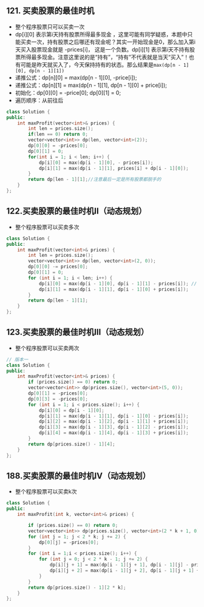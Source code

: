 ## 121. 买卖股票的最佳时机
- 整个程序股票只可以买卖一次
- dp[i][0] 表示第i天持有股票所得最多现金 ，这里可能有同学疑惑，本题中只能买卖一次，持有股票之后哪还有现金呢？其实一开始现金是0，那么加入第i天买入股票现金就是 -prices[i]， 这是一个负数。dp[i][1] 表示第i天不持有股票所得最多现金。注意这里说的是“持有”，“持有”不代表就是当天“买入”！也有可能是昨天就买入了，今天保持持有的状态。那么结果是`max(dp[n - 1][0], dp[n - 1][1])`
- 递推公式：dp[n][0] = max(dp[n - 1][0], -price[i]);
- 递推公式：dp[n][1] = max(dp[n - 1][1], dp[n - 1][0] + price[i]);
- 初始化：dp[0][0] = -price[0]; dp[0][1] = 0;
- 遍历顺序：从前往后
```cpp
class Solution {
public:
    int maxProfit(vector<int>& prices) {
        int len = prices.size();
        if(len == 0) return 0;
        vector<vector<int>> dp(len, vector<int>(2));
        dp[0][0] = -prices[0];
        dp[0][1] = 0;
        for(int i = 1; i < len; i++) {
            dp[i][0] = max(dp[i - 1][0], - prices[i]);
            dp[i][1] = max(dp[i - 1][1], prices[i] + dp[i - 1][0]);
        }
        return dp[len - 1][1];//注意最后一定是所有股票都脱手的
    }
};
```
## 122.买卖股票的最佳时机II（动态规划）
- 整个程序股票可以买卖多次
```cpp
class Solution {
public:
    int maxProfit(vector<int>& prices) {
        int len = prices.size();
        vector<vector<int>> dp(len, vector<int>(2, 0));
        dp[0][0] -= prices[0];
        dp[0][1] = 0;
        for (int i = 1; i < len; i++) {
            dp[i][0] = max(dp[i - 1][0], dp[i - 1][1] - prices[i]); // 注意这里是和121. 买卖股票的最佳时机唯一不同的地方。
            dp[i][1] = max(dp[i - 1][1], dp[i - 1][0] + prices[i]);
        }
        return dp[len - 1][1];
    }
};
```
## 123.买卖股票的最佳时机III（动态规划）
- 整个程序股票可以买卖两次
```cpp
// 版本一
class Solution {
public:
    int maxProfit(vector<int>& prices) {
        if (prices.size() == 0) return 0;
        vector<vector<int>> dp(prices.size(), vector<int>(5, 0));
        dp[0][1] = -prices[0];
        dp[0][3] = -prices[0];
        for (int i = 1; i < prices.size(); i++) {
            dp[i][0] = dp[i - 1][0];
            dp[i][1] = max(dp[i - 1][1], dp[i - 1][0] - prices[i]);
            dp[i][2] = max(dp[i - 1][2], dp[i - 1][1] + prices[i]);
            dp[i][3] = max(dp[i - 1][3], dp[i - 1][2] - prices[i]);
            dp[i][4] = max(dp[i - 1][4], dp[i - 1][3] + prices[i]);
        }
        return dp[prices.size() - 1][4];
    }
};
```

## 188.买卖股票的最佳时机IV（动态规划）
- 整个程序股票可以买卖k次
```cpp
class Solution {
public:
    int maxProfit(int k, vector<int>& prices) {

        if (prices.size() == 0) return 0;
        vector<vector<int>> dp(prices.size(), vector<int>(2 * k + 1, 0));
        for (int j = 1; j < 2 * k; j += 2) {
            dp[0][j] = -prices[0];
        }
        for (int i = 1;i < prices.size(); i++) {
            for (int j = 0; j < 2 * k - 1; j += 2) {
                dp[i][j + 1] = max(dp[i - 1][j + 1], dp[i - 1][j] - prices[i]);
                dp[i][j + 2] = max(dp[i - 1][j + 2], dp[i - 1][j + 1] + prices[i]);
            }
        }
        return dp[prices.size() - 1][2 * k];
    }
};
```